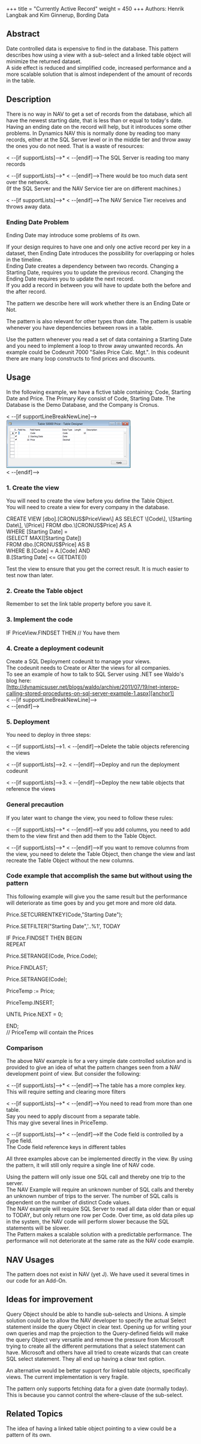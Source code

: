 +++
title = "Currently Active Record"
weight = 450
+++
Authors: Henrik Langbak and Kim Ginnerup, Bording Data

## Abstract

Date controlled data is expensive to find in the database. This pattern describes how using a view with a sub-select and a linked table object will minimize the returned dataset.  
A side effect is reduced and simplified code, increased performance and a more scalable solution that is almost independent of the amount of records in the table.

## Description

There is no way in NAV to get a set of records from the database, which all have the newest starting date, that is less than or equal to today's date. Having an ending date on the record will help, but it introduces some other problems. In Dynamics NAV this is normally done by reading too many records, either at the SQL Server level or in the middle tier and throw away the ones you do not need. That is a waste of resources:

< --\[if supportLists\]--\>\* < --\[endif\]--\>The SQL Server is reading too many records

< --\[if supportLists\]--\>\* < --\[endif\]--\>There would be too much data sent over the network.  
(If the SQL Server and the NAV Service tier are on different machines.)

< --\[if supportLists\]--\>\* < --\[endif\]--\>The NAV Service Tier receives and throws away data.

### Ending Date Problem

Ending Date may introduce some problems of its own.

If your design requires to have one and only one active record per key in a dataset, then Ending Date introduces the possibility for overlapping or holes in the timeline.  
Ending Date creates a dependency between two records. Changing a Starting Date, requires you to update the previous record. Changing the Ending Date requires you to update the next record.  
If you add a record in between you will have to update both the before and the after record.

The pattern we describe here will work whether there is an Ending Date or Not.

The pattern is also relevant for other types than date. The pattern is usable whenever you have dependencies between rows in a table. 

Use the pattern whenever you read a set of data containing a Starting Date and you need to implement a loop to throw away unwanted records. An example could be Codeunit 7000 "Sales Price Calc. Mgt.". In this codeunit there are many loop constructs to find prices and discounts.

## Usage

In the following example, we have a fictive table containing: Code, Starting Date and Price. The Primary Key consist of Code, Starting Date. The Database is the Demo Database, and the Company is Cronus.  

< --\[if supportLineBreakNewLine\]--\>[![ ][image0]][anchor0]  
< --\[endif\]--\>

### 1\. Create the view

You will need to create the view before you define the Table Object.  
You will need to create a view for every company in the database. 

CREATE VIEW \[dbo\].\[CRONUS$PriceView\]  
AS  
SELECT \[Code\], \[Starting Date\], \[Price\]  
FROM dbo.\[CRONUS$Price\] AS A  
WHERE \[Starting Date\] =  
(SELECT MAX(\[Starting Date\])  
FROM dbo.\[CRONUS$Price\] AS B  
WHERE B.\[Code\] = A.\[Code\] AND  
B.\[Starting Date\] <= GETDATE())

Test the view to ensure that you get the correct result. It is much easier to test now than later.

### 2\. Create the Table object

Remember to set the link table property before you save it.

### 3\. Implement the code

IF PriceView.FINDSET THEN // You have them

### 4\. Create a deployment codeunit

Create a SQL Deployment codeunit to manage your views.  
The codeunit needs to Create or Alter the views for all companies.  
To see an example of how to talk to SQL Server using .NET see Waldo's blog here:  
[http://dynamicsuser.net/blogs/waldo/archive/2011/07/19/net-interop-calling-stored-procedures-on-sql-server-example-1.aspx][anchor1]  
< --\[if supportLineBreakNewLine\]--\>  
< --\[endif\]--\>

### 5\. Deployment

You need to deploy in three steps:

< --\[if supportLists\]--\>1\. < --\[endif\]--\>Delete the table objects referencing the views 

< --\[if supportLists\]--\>2\. < --\[endif\]--\>Deploy and run the deployment codeunit

< --\[if supportLists\]--\>3\. < --\[endif\]--\>Deploy the new table objects that reference the views 

### General precaution

If you later want to change the view, you need to follow these rules:

< --\[if supportLists\]--\>\* < --\[endif\]--\>If you add columns, you need to add them to the view first and then add them to the Table Object.

< --\[if supportLists\]--\>\* < --\[endif\]--\>If you want to remove columns from the view, you need to delete the Table Object, then change the view and last recreate the Table Object without the new columns.

### Code example that accomplish the same but without using the pattern

This following example will give you the same result but the performance will deteriorate as time goes by and you get more and more old data.

Price.SETCURRENTKEY(Code,"Starting Date"); 

Price.SETFILTER("Starting Date",'..%1', TODAY  

IF Price.FINDSET THEN BEGIN  
REPEAT

Price.SETRANGE(Code, Price.Code);

Price.FINDLAST;

Price.SETRANGE(Code);

PriceTemp := Price;

PriceTemp.INSERT;

UNTIL Price.NEXT = 0;

END;   
// PriceTemp will contain the Prices

### Comparison

The above NAV example is for a very simple date controlled solution and is provided to give an idea of what the pattern changes seen from a NAV development point of view. But consider the following:

< --\[if supportLists\]--\>\* < --\[endif\]--\>The table has a more complex key.  
This will require setting and clearing more filters

< --\[if supportLists\]--\>\* < --\[endif\]--\>You need to read from more than one table.  
Say you need to apply discount from a separate table.  
This may give several lines in PriceTemp. 

< --\[if supportLists\]--\>\* < --\[endif\]--\>If the Code field is controlled by a Type field.  
The Code field reference keys in different tables

All three examples above can be implemented directly in the view. By using the pattern, it will still only require a single line of NAV code.

Using the pattern will only issue one SQL call and thereby one trip to the server.  
The NAV Example will require an unknown number of SQL calls and thereby an unknown number of trips to the server. The number of SQL calls is dependent on the number of distinct Code values.  
The NAV example will require SQL Server to read all data older than or equal to TODAY, but only return one row per Code. Over time, as old data piles up in the system, the NAV code will perform slower because the SQL statements will be slower.  
The Pattern makes a scalable solution with a predictable performance. The performance will not deteriorate at the same rate as the NAV code example.

## NAV Usages 

The pattern does not exist in NAV (yet J). We have used it several times in our code for an Add-On.

## Ideas for improvement

  
Query Object should be able to handle sub-selects and Unions. A simple solution could be to allow the NAV developer to specify the actual Select statement inside the query Object in clear text. Opening up for writing your own queries and map the projection to the Query-defined fields will make the query Object very versatile and remove the pressure from Microsoft trying to create all the different permutations that a select statement can have. Microsoft and others have all tried to create wizards that can create SQL select statement. They all end up having a clear text option.

An alternative would be better support for linked table objects, specifically views. The current implementation is very fragile. 

The pattern only supports fetching data for a given date (normally today). This is because you cannot control the where-clause of the sub-select. 

## Related Topics

The idea of having a linked table object pointing to a view could be a pattern of its own.



[anchor0]: 6545.Table.png
[anchor1]: http://dynamicsuser.net/blogs/waldo/archive/2011/07/19/net-interop-calling-stored-procedures-on-sql-server-example-1.aspx


[image0]: 6545.Table.png
